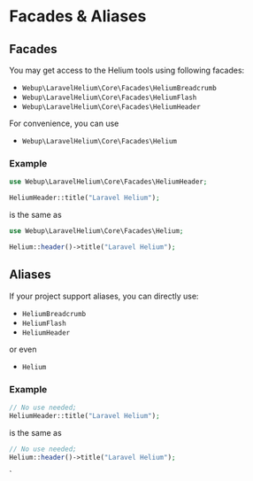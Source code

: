 # Facades & Aliases

## Facades

You may get access to the Helium tools using following facades:
- `Webup\LaravelHelium\Core\Facades\HeliumBreadcrumb` 
- `Webup\LaravelHelium\Core\Facades\HeliumFlash`
- `Webup\LaravelHelium\Core\Facades\HeliumHeader`

For convenience, you can use 
- `Webup\LaravelHelium\Core\Facades\Helium`

### Example

```php
use Webup\LaravelHelium\Core\Facades\HeliumHeader;

HeliumHeader::title("Laravel Helium");
```
is the same as

```php
use Webup\LaravelHelium\Core\Facades\Helium;

Helium::header()->title("Laravel Helium");
```

## Aliases

If your project support aliases, you can directly use:
- `HeliumBreadcrumb` 
- `HeliumFlash`
- `HeliumHeader`

or even
- `Helium`

### Example

```php
// No use needed; 
HeliumHeader::title("Laravel Helium");
```
is the same as

```php
// No use needed; 
Helium::header()->title("Laravel Helium");
```

`